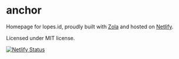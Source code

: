 # anchor

Homepage for lopes.id, proudly built with [Zola](https://www.getzola.org/) and hosted on [Netlify](https://www.netlify.com/).

Licensed under MIT license.

[![Netlify Status](https://api.netlify.com/api/v1/badges/60c05ab5-0717-4571-98a4-7b832d027d76/deploy-status)](https://app.netlify.com/sites/lopes/deploys)
